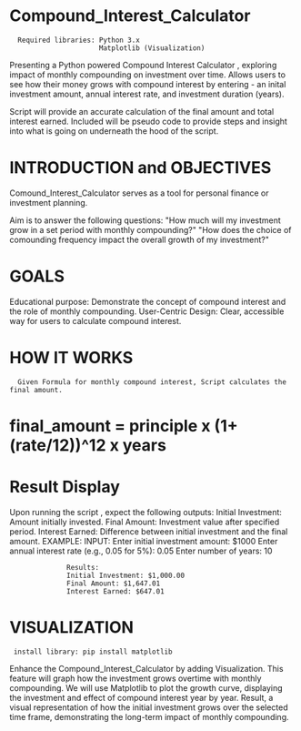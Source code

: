 # Compound_Interest_Calculator
      Required libraries: Python 3.x
                          Matplotlib (Visualization)


Presenting a Python powered Compound Interest Calculator , exploring impact of monthly compounding on investment over time.
Allows users to see how their money grows with compound interest by entering -  an inital  investment amount, annual interest rate, and investment duration (years). 

Script will provide an accurate calculation of the final amount and total interest earned.
Included will be pseudo code to provide steps and insight into what is going on underneath the hood of the script.

# INTRODUCTION and OBJECTIVES
Comound_Interest_Calculator serves as a tool for personal finance or investment planning.

Aim is to answer the following questions: 
"How much will my investment grow in a set period with monthly compounding?"
"How does the choice of comounding frequency impact the overall growth of my investment?"

# GOALS
Educational purpose: Demonstrate the concept of compound interest and the role of monthly compounding.
User-Centric Design: Clear, accessible way for users to calculate compound interest. 

# HOW IT WORKS 
      Given Formula for monthly compound interest, Script calculates the final amount.
#         final_amount = principle x (1+(rate/12))^12 x years


# Result Display
Upon running the script , expect the following outputs:
Initial Investment: Amount initially invested.
Final Amount:       Investment value after specified period.
Interest Earned:    Difference between initial investment and the final amount.
          EXAMPLE:
                  INPUT:
                  Enter initial investment amount: $1000
                  Enter annual interest rate (e.g., 0.05 for 5%): 0.05
                  Enter number of years: 10
                  
                  Results:
                  Initial Investment: $1,000.00
                  Final Amount: $1,647.01
                  Interest Earned: $647.01

# VISUALIZATION 
     install library: pip install matplotlib 
     
Enhance the Compound_Interest_Calculator by adding Visualization.
This feature will graph how the investment grows overtime with monthly compounding.
We will use Matplotlib to plot the growth curve, displaying the investment and effect of compound 
interest year by year. 
Result, a visual representation of how the initial investment grows over the selected time frame, demonstrating the long-term impact of monthly compounding. 






















